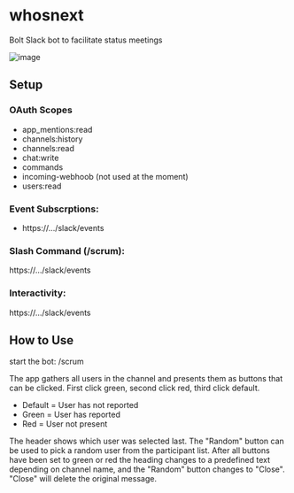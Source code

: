 # whosnext

Bolt Slack bot to facilitate status meetings

![image](https://user-images.githubusercontent.com/15017748/111555849-7d9f8980-8746-11eb-82c5-b5f7ae43e5c7.png)


## Setup
### OAuth Scopes
* app_mentions:read
* channels:history
* channels:read
* chat:write
* commands
* incoming-webhoob (not used at the moment)
* users:read

### Event Subscrptions: 
* https://.../slack/events
### Slash Command (/scrum): 
https://.../slack/events
### Interactivity: 
https://.../slack/events

## How to Use
start the bot: /scrum

The app gathers all users in the channel and presents them as buttons that can be clicked.
First click green, second click red, third click default.
* Default = User has not reported
* Green = User has reported
* Red = User not present

The header shows which user was selected last.
The "Random" button can be used to pick a random user from the participant list.
After all buttons have been set to green or red the heading changes to a predefined text depending on channel name, and the "Random" button changes to "Close". "Close" will delete the original message.





